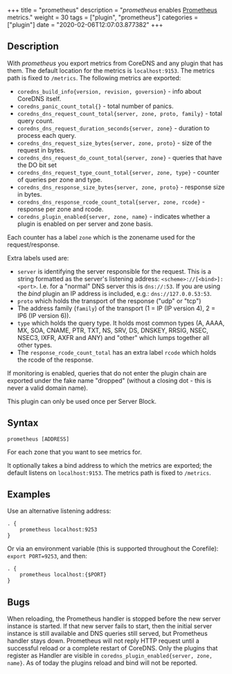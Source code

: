 +++
title = "prometheus"
description = "*prometheus* enables [Prometheus](https://prometheus.io/) metrics."
weight = 30
tags = ["plugin", "prometheus"]
categories = ["plugin"]
date = "2020-02-06T12:07:03.877382"
+++

## Description

With *prometheus* you export metrics from CoreDNS and any plugin that has them.
The default location for the metrics is `localhost:9153`. The metrics path is fixed to `/metrics`.
The following metrics are exported:

* `coredns_build_info{version, revision, goversion}` - info about CoreDNS itself.
* `coredns_panic_count_total{}` - total number of panics.
* `coredns_dns_request_count_total{server, zone, proto, family}` - total query count.
* `coredns_dns_request_duration_seconds{server, zone}` - duration to process each query.
* `coredns_dns_request_size_bytes{server, zone, proto}` - size of the request in bytes.
* `coredns_dns_request_do_count_total{server, zone}` -  queries that have the DO bit set
* `coredns_dns_request_type_count_total{server, zone, type}` - counter of queries per zone and type.
* `coredns_dns_response_size_bytes{server, zone, proto}` - response size in bytes.
* `coredns_dns_response_rcode_count_total{server, zone, rcode}` - response per zone and rcode.
* `coredns_plugin_enabled{server, zone, name}` - indicates whether a plugin is enabled on per server and zone basis.

Each counter has a label `zone` which is the zonename used for the request/response.

Extra labels used are:

* `server` is identifying the server responsible for the request. This is a string formatted
  as the server's listening address: `<scheme>://[<bind>]:<port>`. I.e. for a "normal" DNS server
  this is `dns://:53`. If you are using the *bind* plugin an IP address is included, e.g.: `dns://127.0.0.53:53`.
* `proto` which holds the transport of the response ("udp" or "tcp")
* The address family (`family`) of the transport (1 = IP (IP version 4), 2 = IP6 (IP version 6)).
* `type` which holds the query type. It holds most common types (A, AAAA, MX, SOA, CNAME, PTR, TXT,
  NS, SRV, DS, DNSKEY, RRSIG, NSEC, NSEC3, IXFR, AXFR and ANY) and "other" which lumps together all
  other types.
* The `response_rcode_count_total` has an extra label `rcode` which holds the rcode of the response.

If monitoring is enabled, queries that do not enter the plugin chain are exported under the fake
name "dropped" (without a closing dot - this is never a valid domain name).

This plugin can only be used once per Server Block.

## Syntax

~~~
prometheus [ADDRESS]
~~~

For each zone that you want to see metrics for.

It optionally takes a bind address to which the metrics are exported; the default
listens on `localhost:9153`. The metrics path is fixed to `/metrics`.

## Examples

Use an alternative listening address:

~~~ corefile
. {
    prometheus localhost:9253
}
~~~

Or via an environment variable (this is supported throughout the Corefile): `export PORT=9253`, and
then:

~~~ corefile
. {
    prometheus localhost:{$PORT}
}
~~~

## Bugs

When reloading, the Prometheus handler is stopped before the new server instance is started.
If that new server fails to start, then the initial server instance is still available and DNS queries still served,
but Prometheus handler stays down.
Prometheus will not reply HTTP request until a successful reload or a complete restart of CoreDNS.
Only the plugins that register as Handler are visible in `coredns_plugin_enabled{server, zone, name}`. As of today the plugins reload and bind will not be reported.
